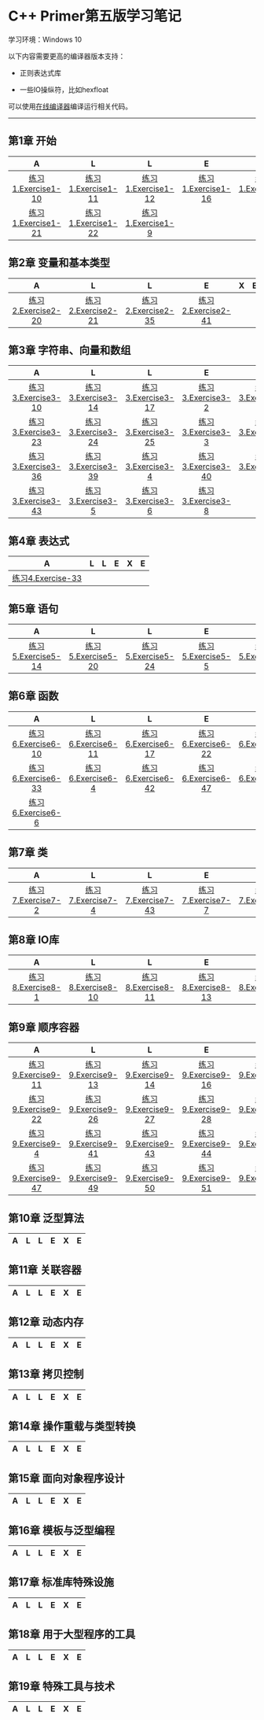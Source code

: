 # C++ Primer第五版学习笔记

学习环境：Windows 10

以下内容需要更高的编译器版本支持：

- 正则表达式库

- 一些IO操纵符，比如hexfloat

可以使用[在线编译器](http://coliru.stacked-crooked.com/)编译运行相关代码。

---

## 第1章 开始

|A|L|L|E|X|E|
| :-: | :-: | :-: | :-: | :-: | :-: |
|[练习1.Exercise1-10](Chapter01/Exercise1-10.cpp "./Chapter01/Exercise1-10.cpp")|[练习1.Exercise1-11](Chapter01/Exercise1-11.cpp "./Chapter01/Exercise1-11.cpp")|[练习1.Exercise1-12](Chapter01/Exercise1-12.cpp "./Chapter01/Exercise1-12.cpp")|[练习1.Exercise1-16](Chapter01/Exercise1-16.cpp "./Chapter01/Exercise1-16.cpp")|[练习1.Exercise1-17](Chapter01/Exercise1-17.cpp "./Chapter01/Exercise1-17.cpp")|[练习1.Exercise1-20](Chapter01/Exercise1-20.cpp "./Chapter01/Exercise1-20.cpp")|
|[练习1.Exercise1-21](Chapter01/Exercise1-21.cpp "./Chapter01/Exercise1-21.cpp")|[练习1.Exercise1-22](Chapter01/Exercise1-22.cpp "./Chapter01/Exercise1-22.cpp")|[练习1.Exercise1-9](Chapter01/Exercise1-9.cpp "./Chapter01/Exercise1-9.cpp")|

## 第2章 变量和基本类型

|A|L|L|E|X|E|
| :-: | :-: | :-: | :-: | :-: | :-: |
|[练习2.Exercise2-20](Chapter02/Exercise2-20.cpp "./Chapter02/Exercise2-20.cpp")|[练习2.Exercise2-21](Chapter02/Exercise2-21.cpp "./Chapter02/Exercise2-21.cpp")|[练习2.Exercise2-35](Chapter02/Exercise2-35.cpp "./Chapter02/Exercise2-35.cpp")|[练习2.Exercise2-41](Chapter02/Exercise2-41.cpp "./Chapter02/Exercise2-41.cpp")|

## 第3章 字符串、向量和数组

|A|L|L|E|X|E|
| :-: | :-: | :-: | :-: | :-: | :-: |
|[练习3.Exercise3-10](Chapter03/Exercise3-10.cpp "./Chapter03/Exercise3-10.cpp")|[练习3.Exercise3-14](Chapter03/Exercise3-14.cpp "./Chapter03/Exercise3-14.cpp")|[练习3.Exercise3-17](Chapter03/Exercise3-17.cpp "./Chapter03/Exercise3-17.cpp")|[练习3.Exercise3-2](Chapter03/Exercise3-2.cpp "./Chapter03/Exercise3-2.cpp")|[练习3.Exercise3-20](Chapter03/Exercise3-20.cpp "./Chapter03/Exercise3-20.cpp")|[练习3.Exercise3-22](Chapter03/Exercise3-22.cpp "./Chapter03/Exercise3-22.cpp")|
|[练习3.Exercise3-23](Chapter03/Exercise3-23.cpp "./Chapter03/Exercise3-23.cpp")|[练习3.Exercise3-24](Chapter03/Exercise3-24.cpp "./Chapter03/Exercise3-24.cpp")|[练习3.Exercise3-25](Chapter03/Exercise3-25.cpp "./Chapter03/Exercise3-25.cpp")|[练习3.Exercise3-3](Chapter03/Exercise3-3.cpp "./Chapter03/Exercise3-3.cpp")|[练习3.Exercise3-30](Chapter03/Exercise3-30.cpp "./Chapter03/Exercise3-30.cpp")|[练习3.Exercise3-35](Chapter03/Exercise3-35.cpp "./Chapter03/Exercise3-35.cpp")|
|[练习3.Exercise3-36](Chapter03/Exercise3-36.cpp "./Chapter03/Exercise3-36.cpp")|[练习3.Exercise3-39](Chapter03/Exercise3-39.cpp "./Chapter03/Exercise3-39.cpp")|[练习3.Exercise3-4](Chapter03/Exercise3-4.cpp "./Chapter03/Exercise3-4.cpp")|[练习3.Exercise3-40](Chapter03/Exercise3-40.cpp "./Chapter03/Exercise3-40.cpp")|[练习3.Exercise3-41](Chapter03/Exercise3-41.cpp "./Chapter03/Exercise3-41.cpp")|[练习3.Exercise3-42](Chapter03/Exercise3-42.cpp "./Chapter03/Exercise3-42.cpp")|
|[练习3.Exercise3-43](Chapter03/Exercise3-43.cpp "./Chapter03/Exercise3-43.cpp")|[练习3.Exercise3-5](Chapter03/Exercise3-5.cpp "./Chapter03/Exercise3-5.cpp")|[练习3.Exercise3-6](Chapter03/Exercise3-6.cpp "./Chapter03/Exercise3-6.cpp")|[练习3.Exercise3-8](Chapter03/Exercise3-8.cpp "./Chapter03/Exercise3-8.cpp")|

## 第4章 表达式

|A|L|L|E|X|E|
| :-: | :-: | :-: | :-: | :-: | :-: |
|[练习4.Exercise-33](Chapter04/Exercise-33.cpp "./Chapter04/Exercise-33.cpp")|

## 第5章 语句

|A|L|L|E|X|E|
| :-: | :-: | :-: | :-: | :-: | :-: |
|[练习5.Exercise5-14](Chapter05/Exercise5-14.cpp "./Chapter05/Exercise5-14.cpp")|[练习5.Exercise5-20](Chapter05/Exercise5-20.cpp "./Chapter05/Exercise5-20.cpp")|[练习5.Exercise5-24](Chapter05/Exercise5-24.cpp "./Chapter05/Exercise5-24.cpp")|[练习5.Exercise5-5](Chapter05/Exercise5-5.cpp "./Chapter05/Exercise5-5.cpp")|[练习5.Exercise5-6](Chapter05/Exercise5-6.cpp "./Chapter05/Exercise5-6.cpp")|

## 第6章 函数

|A|L|L|E|X|E|
| :-: | :-: | :-: | :-: | :-: | :-: |
|[练习6.Exercise6-10](Chapter06/Exercise6-10.cpp "./Chapter06/Exercise6-10.cpp")|[练习6.Exercise6-11](Chapter06/Exercise6-11.cpp "./Chapter06/Exercise6-11.cpp")|[练习6.Exercise6-17](Chapter06/Exercise6-17.cpp "./Chapter06/Exercise6-17.cpp")|[练习6.Exercise6-22](Chapter06/Exercise6-22.cpp "./Chapter06/Exercise6-22.cpp")|[练习6.Exercise6-25](Chapter06/Exercise6-25.cpp "./Chapter06/Exercise6-25.cpp")|[练习6.Exercise6-27](Chapter06/Exercise6-27.cpp "./Chapter06/Exercise6-27.cpp")|
|[练习6.Exercise6-33](Chapter06/Exercise6-33.cpp "./Chapter06/Exercise6-33.cpp")|[练习6.Exercise6-4](Chapter06/Exercise6-4.cpp "./Chapter06/Exercise6-4.cpp")|[练习6.Exercise6-42](Chapter06/Exercise6-42.cpp "./Chapter06/Exercise6-42.cpp")|[练习6.Exercise6-47](Chapter06/Exercise6-47.cpp "./Chapter06/Exercise6-47.cpp")|[练习6.Exercise6-5](Chapter06/Exercise6-5.cpp "./Chapter06/Exercise6-5.cpp")|[练习6.Exercise6-55](Chapter06/Exercise6-55.cpp "./Chapter06/Exercise6-55.cpp")|
|[练习6.Exercise6-6](Chapter06/Exercise6-6.cpp "./Chapter06/Exercise6-6.cpp")|

## 第7章 类

|A|L|L|E|X|E|
| :-: | :-: | :-: | :-: | :-: | :-: |
|[练习7.Exercise7-2](Chapter07/Exercise7-2.h "./Chapter07/Exercise7-2.h")|[练习7.Exercise7-4](Chapter07/Exercise7-4.h "./Chapter07/Exercise7-4.h")|[练习7.Exercise7-43](Chapter07/Exercise7-43.cpp "./Chapter07/Exercise7-43.cpp")|[练习7.Exercise7-7](Chapter07/Exercise7-7.cpp "./Chapter07/Exercise7-7.cpp")|[练习7.Exercise7-8](Chapter07/Exercise7-8.cpp "./Chapter07/Exercise7-8.cpp")|

## 第8章 IO库

|A|L|L|E|X|E|
| :-: | :-: | :-: | :-: | :-: | :-: |
|[练习8.Exercise8-1](Chapter08/Exercise8-1.cpp "./Chapter08/Exercise8-1.cpp")|[练习8.Exercise8-10](Chapter08/Exercise8-10.cpp "./Chapter08/Exercise8-10.cpp")|[练习8.Exercise8-11](Chapter08/Exercise8-11.cpp "./Chapter08/Exercise8-11.cpp")|[练习8.Exercise8-13](Chapter08/Exercise8-13.cpp "./Chapter08/Exercise8-13.cpp")|[练习8.Exercise8-2](Chapter08/Exercise8-2.cpp "./Chapter08/Exercise8-2.cpp")|[练习8.Exercise8-9](Chapter08/Exercise8-9.cpp "./Chapter08/Exercise8-9.cpp")|

## 第9章 顺序容器

|A|L|L|E|X|E|
| :-: | :-: | :-: | :-: | :-: | :-: |
|[练习9.Exercise9-11](Chapter09/Exercise9-11.txt "./Chapter09/Exercise9-11.txt")|[练习9.Exercise9-13](Chapter09/Exercise9-13.cpp "./Chapter09/Exercise9-13.cpp")|[练习9.Exercise9-14](Chapter09/Exercise9-14.cpp "./Chapter09/Exercise9-14.cpp")|[练习9.Exercise9-16](Chapter09/Exercise9-16.cpp "./Chapter09/Exercise9-16.cpp")|[练习9.Exercise9-18](Chapter09/Exercise9-18.cpp "./Chapter09/Exercise9-18.cpp")|[练习9.Exercise9-20](Chapter09/Exercise9-20.cpp "./Chapter09/Exercise9-20.cpp")|
|[练习9.Exercise9-22](Chapter09/Exercise9-22.cpp "./Chapter09/Exercise9-22.cpp")|[练习9.Exercise9-26](Chapter09/Exercise9-26.cpp "./Chapter09/Exercise9-26.cpp")|[练习9.Exercise9-27](Chapter09/Exercise9-27.cpp "./Chapter09/Exercise9-27.cpp")|[练习9.Exercise9-28](Chapter09/Exercise9-28.cpp "./Chapter09/Exercise9-28.cpp")|[练习9.Exercise9-3](Chapter09/Exercise9-3.cpp "./Chapter09/Exercise9-3.cpp")|[练习9.Exercise9-31](Chapter09/Exercise9-31.cpp "./Chapter09/Exercise9-31.cpp")|
|[练习9.Exercise9-4](Chapter09/Exercise9-4.cpp "./Chapter09/Exercise9-4.cpp")|[练习9.Exercise9-41](Chapter09/Exercise9-41.cpp "./Chapter09/Exercise9-41.cpp")|[练习9.Exercise9-43](Chapter09/Exercise9-43.cpp "./Chapter09/Exercise9-43.cpp")|[练习9.Exercise9-44](Chapter09/Exercise9-44.cpp "./Chapter09/Exercise9-44.cpp")|[练习9.Exercise9-45](Chapter09/Exercise9-45.cpp "./Chapter09/Exercise9-45.cpp")|[练习9.Exercise9-46](Chapter09/Exercise9-46.cpp "./Chapter09/Exercise9-46.cpp")|
|[练习9.Exercise9-47](Chapter09/Exercise9-47.cpp "./Chapter09/Exercise9-47.cpp")|[练习9.Exercise9-49](Chapter09/Exercise9-49.cpp "./Chapter09/Exercise9-49.cpp")|[练习9.Exercise9-50](Chapter09/Exercise9-50.cpp "./Chapter09/Exercise9-50.cpp")|[练习9.Exercise9-51](Chapter09/Exercise9-51.cpp "./Chapter09/Exercise9-51.cpp")|[练习9.Exercise9-52](Chapter09/Exercise9-52.cpp "./Chapter09/Exercise9-52.cpp")|

## 第10章 泛型算法

|A|L|L|E|X|E|
| :-: | :-: | :-: | :-: | :-: | :-: |

## 第11章 关联容器

|A|L|L|E|X|E|
| :-: | :-: | :-: | :-: | :-: | :-: |

## 第12章 动态内存

|A|L|L|E|X|E|
| :-: | :-: | :-: | :-: | :-: | :-: |

## 第13章 拷贝控制

|A|L|L|E|X|E|
| :-: | :-: | :-: | :-: | :-: | :-: |

## 第14章 操作重载与类型转换

|A|L|L|E|X|E|
| :-: | :-: | :-: | :-: | :-: | :-: |

## 第15章 面向对象程序设计

|A|L|L|E|X|E|
| :-: | :-: | :-: | :-: | :-: | :-: |

## 第16章 模板与泛型编程

|A|L|L|E|X|E|
| :-: | :-: | :-: | :-: | :-: | :-: |

## 第17章 标准库特殊设施

|A|L|L|E|X|E|
| :-: | :-: | :-: | :-: | :-: | :-: |

## 第18章 用于大型程序的工具

|A|L|L|E|X|E|
| :-: | :-: | :-: | :-: | :-: | :-: |

## 第19章 特殊工具与技术

|A|L|L|E|X|E|
| :-: | :-: | :-: | :-: | :-: | :-: |

